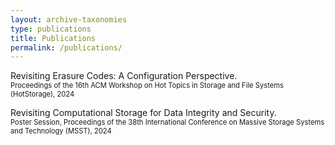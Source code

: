 ```yaml
---
layout: archive-taxonomies
type: publications
title: Publications
permalink: /publications/
---
```

Revisiting Erasure Codes: A Configuration Perspective.<br>
<span style="font-size:80%">Proceedings of the 16th ACM Workshop on Hot Topics in Storage and File Systems (HotStorage), 2024</span>

Revisiting Computational Storage for Data Integrity and Security.<br>
<span style="font-size:80%">Poster Session, Proceedings of the 38th International Conference on Massive Storage Systems and Technology (MSST), 2024</span>
